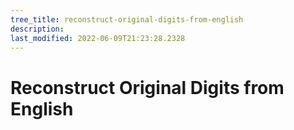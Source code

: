 ```yaml
---
tree_title: reconstruct-original-digits-from-english
description: 
last_modified: 2022-06-09T21:23:28.2328
---
```


# Reconstruct Original Digits from English
